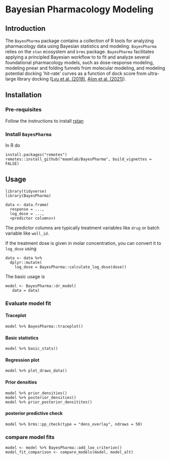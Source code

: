 # Bayesian Pharmacology Modeling

Introduction
------------
The `BayesPharma` package contains a collection of R tools for analyzing pharmacology data using Bayesian statistics and modeling. `BayesPharma` relies on the `stan` ecosystem and `brms` package. `BayesPharma` facilitates applying a principled Bayesian workflow to to fit and analyze several foundational pharmacology models, such as dose-response modeling, modeling pnear and folding funnels from molecular modeling, and modeling potential docking 'hit-rate' curves as a function of dock score from ultra-large library docking ([Lyu et al. (2019)](https://www.nature.com/articles/s41586-019-0917-9), [Alon et al. (2021)](https://www.nature.com/articles/s41586-021-04175-x)). 

Installation
------------

### Pre-requisites
Follow the instructions to install [rstan](https://github.com/stan-dev/rstan/wiki/RStan-Getting-Started)

### Install `BayesPharma`
In R do
```{r}
install.packages("remotes")
remotes::install_github("maomlab/BayesPharma", build_vignettes = FALSE)
```

Usage
-----
```{r}
library(tidyverse)
library(BayesPharma)

data <- data.frame(
  response = ...,
  log_dose = ...,
  <predictor columns>)
```
The predictor columns are typically treatment variables like `drug` or batch
variable like `well_id`.

If the treatment dose is given in molar concentration, you can convert it to
`log_dose` using

```{r}
data <- data %>%
  dplyr::mutate(
    log_dose = BayesPharma::calculate_log_dose(dose))
```

The basic usage is

```{r}
model <- BayesPharma::dr_model(
   data = data)
```
### Evaluate model fit

#### Traceplot
```{r}
model %>% BayesPharma::traceplot()
```
#### Basic statistics
```{r}
model %>% basic_stats()
```
#### Regression plot
```{r}
model %>% plot_draws_data()
```
#### Prior densities
```{r}
model %>% prior_densities()
model %>% posterior_densities()
model %>% prior_posterior_densitites()
```
#### posterior predictive check
```{r}
model %>% brms::pp_check(type = "dens_overlay", ndraws = 50)
```

### compare model fits
```{r}
model <- model %>% BayesPharma::add_loo_criterion()
model_fit_comparison <- compare_models(model, model_alt)
```


